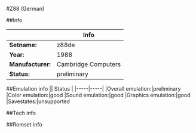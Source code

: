 #Z88 (German)

##Info

||Info|
|-----|-----|
|**Setname:**|z88de
|**Year:**|1988
|**Manufacturer:**|Cambridge Computers
|**Status:**|preliminary

##Emulation info
|| Status |
|-----|-----|
|Overall emulation:|preliminary
|Color emulation:|good
|Sound emulation:|good
|Graphics emulation:|good
|Savestates:|unsupported

##Tech info

##Romset info

<!--- START OF EDITED COMMENT DO NOT TOUCH TEXT ABOVE-->
